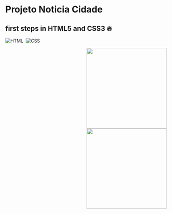 # Projeto Noticia Cidade
## first steps in HTML5 and CSS3 🔥
![HTML](https://img.shields.io/badge/-HTML-05122A?style=flat&logo=HTML5)&nbsp;
![CSS](https://img.shields.io/badge/-CSS-05122A?style=flat&logo=CSS3&logoColor=1572B6)&nbsp;



<img align="right" height="250em" src="https://user-images.githubusercontent.com/118932443/206269284-f8c0a8c4-9bf8-4258-baff-4459948eeb84.jpg"/>
<img align="right" height="250em" src="https://user-images.githubusercontent.com/118932443/206269779-5aad7362-aab6-4e91-b349-f383682cfa00.jpg"/>

